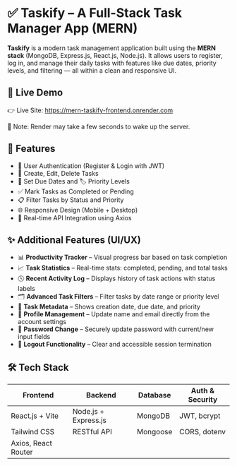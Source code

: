 # ✅ Taskify – A Full-Stack Task Manager App (MERN)

**Taskify** is a modern task management application built using the **MERN stack** (MongoDB, Express.js, React.js, Node.js). It allows users to register, log in, and manage their daily tasks with features like due dates, priority levels, and filtering — all within a clean and responsive UI.

## 🔗 Live Demo

👉 Live Site: https://mern-taskify-frontend.onrender.com

📌 Note: Render may take a few seconds to wake up the server.

## 🚀 Features

- 🔐 User Authentication (Register & Login with JWT)
- 📝 Create, Edit, Delete Tasks
- 📅 Set Due Dates and 🏷️ Priority Levels
- ✅ Mark Tasks as Completed or Pending
- 📋 Filter Tasks by Status and Priority
- 🌐 Responsive Design (Mobile + Desktop)
- 🔄 Real-time API Integration using Axios
  
## ✨ Additional Features (UI/UX)
  
- 📊 **Productivity Tracker** – Visual progress bar based on task completion
- 📈 **Task Statistics** – Real-time stats: completed, pending, and total tasks
- 🕓 **Recent Activity Log** – Displays history of task actions with status labels
- 🗂️ **Advanced Task Filters** – Filter tasks by date range or priority level
- 📅 **Task Metadata** – Shows creation date, due date, and priority
- 👤 **Profile Management** – Update name and email directly from the account settings
- 🔐 **Password Change** – Securely update password with current/new input fields
- 🚪 **Logout Functionality** – Clear and accessible session termination

## 🛠️ Tech Stack

| Frontend            | Backend              | Database  | Auth & Security |
|---------------------|----------------------|-----------|-----------------|
| React.js + Vite     | Node.js + Express.js | MongoDB   | JWT, bcrypt     |
| Tailwind CSS        | RESTful API          | Mongoose  | CORS, dotenv    |
| Axios, React Router |                      |           |                 |




